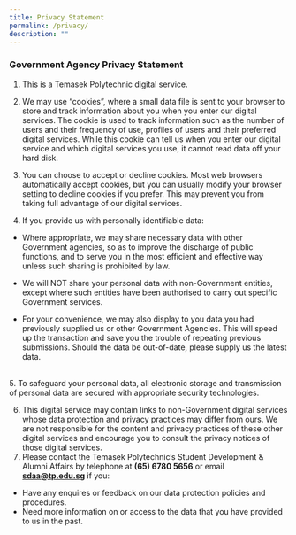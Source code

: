 ```yaml
---
title: Privacy Statement
permalink: /privacy/
description: ""
---
```

### **Government Agency Privacy Statement**

1. This is a Temasek Polytechnic digital service.

1. We may use “cookies”, where a small data file is sent to your browser to store and track information about you when you enter our digital services. The cookie is used to track information such as the number of users and their frequency of use, profiles of users and their preferred digital services. While this cookie can tell us when you enter our digital service and which digital services you use, it cannot read data off your hard disk.

1. You can choose to accept or decline cookies. Most web browsers automatically accept cookies, but you can usually modify your browser setting to decline cookies if you prefer. This may prevent you from taking full advantage of our digital services.

1. If you provide us with personally identifiable data:

* Where appropriate, we may share necessary data with other Government agencies, so as to improve the discharge of public functions, and to serve you in the most efficient and effective way unless such sharing is prohibited by law.

* We will NOT share your personal data with non-Government entities, except where such entities have been authorised to carry out specific Government services.

* For your convenience, we may also display to you data you had previously supplied us or other Government Agencies. This will speed up the transaction and save you the trouble of repeating previous submissions. Should the data be out-of-date, please supply us the latest data.&nbsp; 
<br>
5. To safeguard your personal data, all electronic storage and transmission of personal data are secured with appropriate security technologies.

6. This digital service may contain links to non-Government digital services whose data protection and privacy practices may differ from ours. We are not responsible for the content and privacy practices of these other digital services and encourage you to consult the privacy notices of those digital services.
7. Please contact the Temasek Polytechnic’s Student Development &amp; Alumni Affairs by telephone at **(65) 6780 5656** or email [**sdaa@tp.edu.sg**](mailto:sdaa@tp.edu.sg) if you:
        
* Have any enquires or feedback on our data protection policies and procedures.
* Need more information on or access to the data that you have provided to us in the past.